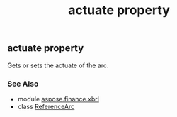 ﻿---
title: actuate property
second_title: Aspose.Finance for Python via .NET API References
description: 
type: docs
weight: 50
url: /python-net/aspose.finance.xbrl/referencearc/actuate/
is_root: false
---

## actuate property


Gets or sets the actuate of the arc.

### See Also
* module [aspose.finance.xbrl](../../)
* class [ReferenceArc](/finance/python-net/aspose.finance.xbrl/referencearc)

